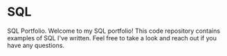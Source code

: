 # SQL
SQL Portfolio.
Welcome to my SQL portfolio! This code repository contains examples of SQL I've written. Feel free to take a look and reach out if you have any questions.

